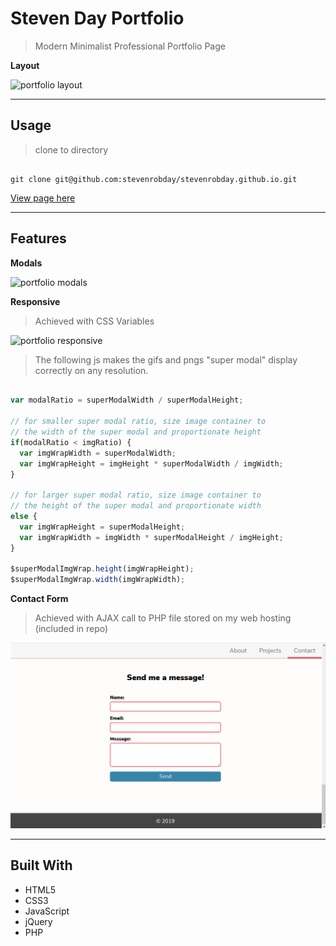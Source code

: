 # Steven Day Portfolio

> Modern Minimalist Professional Portfolio Page

**Layout**

![portfolio layout](/readMeGifs/portfolio1.gif)

---

## Usage

> clone to directory

```shell

git clone git@github.com:stevenrobday/stevenrobday.github.io.git

```

<a href="https://stevenrobday.github.io/" target="_blank">View page here</a>

---

## Features

**Modals**

![portfolio modals](/readMeGifs/portfolio2.gif)

**Responsive**

> Achieved with CSS Variables 

![portfolio responsive](/readMeGifs/portfolio3.gif)

> The following js makes the gifs and pngs "super modal" display correctly on any resolution.

```javascript

var modalRatio = superModalWidth / superModalHeight;

// for smaller super modal ratio, size image container to 
// the width of the super modal and proportionate height
if(modalRatio < imgRatio) {
  var imgWrapWidth = superModalWidth; 
  var imgWrapHeight = imgHeight * superModalWidth / imgWidth; 
}

// for larger super modal ratio, size image container to 
// the height of the super modal and proportionate width
else {
  var imgWrapHeight = superModalHeight; 
  var imgWrapWidth = imgWidth * superModalHeight / imgHeight; 
}

$superModalImgWrap.height(imgWrapHeight);
$superModalImgWrap.width(imgWrapWidth);

```

**Contact Form**

> Achieved with AJAX call to PHP file stored on my web hosting (included in repo)

![portfolio contact form](/readMeGifs/portfolio4.gif)

---

## Built With

- HTML5
- CSS3
- JavaScript
- jQuery
- PHP